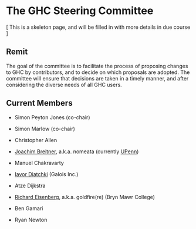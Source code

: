 # The GHC Steering Committee


\[ This is a skeleton page, and will be filled in with more details in due course \]

## Remit


The goal of the committee is to facilitate the process of proposing changes to GHC by contributors, and to decide on which proposals are adopted.  The committee will ensure that decisions are taken in a timely manner, and after considering the diverse needs of all GHC users.

## Current Members

- Simon Peyton Jones (co-chair)
- Simon Marlow (co-chair)

- Christopher Allen
- [ Joachim Breitner](http://www.joachim-breitner.de/), a.k.a. nomeata (currently [ UPenn](http://cis.upenn.edu/~joachim))
- Manuel Chakravarty
- [ Iavor Diatchki](http://galois.com/team/iavor-diatchki) (Galois Inc.)
- Atze Dijkstra
- [ Richard Eisenberg](http://cs.brynmawr.edu/~rae), a.k.a. goldfire(re) (Bryn Mawr College)
- Ben Gamari
- Ryan Newton
